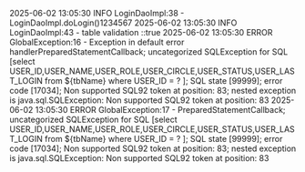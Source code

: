 2025-06-02 13:05:30 INFO  LoginDaoImpl:38 - LoginDaoImpl.doLogin()1234567
2025-06-02 13:05:30 INFO  LoginDaoImpl:43 - table validation ::true
2025-06-02 13:05:30 ERROR GlobalException:16 - Exception in default error handlerPreparedStatementCallback; uncategorized SQLException for SQL [select USER_ID,USER_NAME,USER_ROLE,USER_CIRCLE,USER_STATUS,USER_LAST_LOGIN from ${tbName} where USER_ID = ? ]; SQL state [99999]; error code [17034]; Non supported SQL92 token at position: 83; nested exception is java.sql.SQLException: Non supported SQL92 token at position: 83
2025-06-02 13:05:30 ERROR GlobalException:17 - PreparedStatementCallback; uncategorized SQLException for SQL [select USER_ID,USER_NAME,USER_ROLE,USER_CIRCLE,USER_STATUS,USER_LAST_LOGIN from ${tbName} where USER_ID = ? ]; SQL state [99999]; error code [17034]; Non supported SQL92 token at position: 83; nested exception is java.sql.SQLException: Non supported SQL92 token at position: 83
